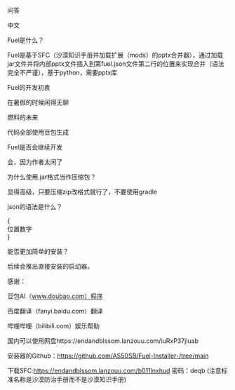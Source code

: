 问答

中文

Fuel是什么？

Fuel是基于SFC（沙漠知识手册并加载扩展（mods）的pptx合并器），通过加载jar文件并将内部pptx文件插入到第fuel.json文件第二行的位置来实现合并（语法完全不严谨），基于python，需要pptx库

Fuel的开发初衷

在暑假的时候闲得无聊

燃料的未来

代码全部使用豆包生成

Fuel是否会继续开发

会，因为作者太闲了

为什么使用.jar格式当作压缩包？

显得高级，只要压缩zip改格式就行了，不要使用gradle

json的语法是什么？

{  
位置数字  
}

能否更加简单的安装？

后续会推出直接安装的启动器。
 
感谢：

豆包AI（www.doubao.com）程序

百度翻译（fanyi.baidu.com）翻译

哔哩哔哩（bilibili.com）娱乐帮助

 国内可以使用网盘https://endandblssom.lanzouu.com/iuRxP37jluab 

 安装器的Github：https://github.com/AS50SB/Fuel-Installer-/tree/main 

下载SFC:https://endandblssom.lanzouu.com/b011lnxhud 密码：deqb (注意标准名称是沙漠防治手册而不是沙漠知识手册)
